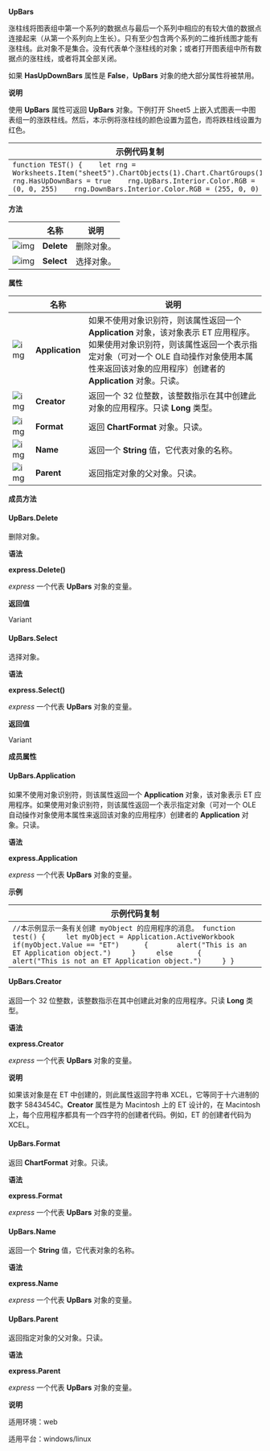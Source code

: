 **UpBars**



涨柱线将图表组中第一个系列的数据点与最后一个系列中相应的有较大值的数据点连接起来（从第一个系列向上生长）。只有至少包含两个系列的二维折线图才能有涨柱线。此对象不是集合。没有代表单个涨柱线的对象；或者打开图表组中所有数据点的涨柱线，或者将其全部关闭。

如果 **HasUpDownBars** 属性是 **False**，**UpBars** 对象的绝大部分属性将被禁用。

**说明**

使用 **UpBars** 属性可返回 **UpBars** 对象。下例打开 Sheet5 上嵌入式图表一中图表组一的涨跌柱线。然后，本示例将涨柱线的颜色设置为蓝色，而将跌柱线设置为红色。

| 示例代码复制                                                 |
| ------------------------------------------------------------ |
| `function TEST() {    let rng = Worksheets.Item("sheet5").ChartObjects(1).Chart.ChartGroups(1)    rng.HasUpDownBars = true    rng.UpBars.Interior.Color.RGB = (0, 0, 255)    rng.DownBars.Interior.Color.RGB = (255, 0, 0) }` |

**方法**

|                                                              | 名称       | 说明       |
| ------------------------------------------------------------ | ---------- | ---------- |
| ![img](https://qn.cache.wpscdn.cn/encs/doc/office_v19/gif/methods.gif) | **Delete** | 删除对象。 |
| ![img](https://qn.cache.wpscdn.cn/encs/doc/office_v19/gif/methods.gif) | **Select** | 选择对象。 |

**属性**

|                                                              | 名称            | 说明                                                         |
| ------------------------------------------------------------ | --------------- | ------------------------------------------------------------ |
| ![img](https://qn.cache.wpscdn.cn/encs/doc/office_v19/gif/properties.gif) | **Application** | 如果不使用对象识别符，则该属性返回一个 **Application** 对象，该对象表示 ET 应用程序。如果使用对象识别符，则该属性返回一个表示指定对象（可对一个 OLE 自动操作对象使用本属性来返回该对象的应用程序）创建者的 **Application** 对象。只读。 |
| ![img](https://qn.cache.wpscdn.cn/encs/doc/office_v19/gif/properties.gif) | **Creator**     | 返回一个 32 位整数，该整数指示在其中创建此对象的应用程序。只读 **Long** 类型。 |
| ![img](https://qn.cache.wpscdn.cn/encs/doc/office_v19/gif/properties.gif) | **Format**      | 返回 **ChartFormat** 对象。只读。                            |
| ![img](https://qn.cache.wpscdn.cn/encs/doc/office_v19/gif/properties.gif) | **Name**        | 返回一个 **String** 值，它代表对象的名称。                   |
| ![img](https://qn.cache.wpscdn.cn/encs/doc/office_v19/gif/properties.gif) | **Parent**      | 返回指定对象的父对象。只读。                                 |

**成员方法**

#### **UpBars.Delete**

删除对象。

**语法**

**express.Delete()**

*express*   一个代表 **UpBars** 对象的变量。

**返回值**

Variant

#### **UpBars.Select**

选择对象。

**语法**

**express.Select()**

*express*   一个代表 **UpBars** 对象的变量。

**返回值**

Variant

**成员属性**

#### **UpBars.Application**

如果不使用对象识别符，则该属性返回一个 **Application** 对象，该对象表示 ET 应用程序。如果使用对象识别符，则该属性返回一个表示指定对象（可对一个 OLE 自动操作对象使用本属性来返回该对象的应用程序）创建者的 **Application** 对象。只读。

**语法**

**express.Application**

*express*   一个代表 **UpBars** 对象的变量。

**示例**

| 示例代码复制                                                 |
| ------------------------------------------------------------ |
| `//本示例显示一条有关创建 myObject 的应用程序的消息。 function test() {     let myObject = Application.ActiveWorkbook     if(myObject.Value == "ET")      {     	alert("This is an ET Application object.")     }     else      {     	alert("This is not an ET Application object.")     } }` |

#### **UpBars.Creator**

返回一个 32 位整数，该整数指示在其中创建此对象的应用程序。只读 **Long** 类型。

**语法**

**express.Creator**

*express*   一个代表 **UpBars** 对象的变量。

**说明**

如果该对象是在 ET 中创建的，则此属性返回字符串 XCEL，它等同于十六进制的数字 5843454C。**Creator** 属性是为 Macintosh 上的 ET 设计的，在 Macintosh 上，每个应用程序都具有一个四字符的创建者代码。例如，ET 的创建者代码为 XCEL。

#### **UpBars.Format**

返回 **ChartFormat** 对象。只读。

**语法**

**express.Format**

*express*   一个代表 **UpBars** 对象的变量。

#### **UpBars.Name**

返回一个 **String** 值，它代表对象的名称。

**语法**

**express.Name**

*express*   一个代表 **UpBars** 对象的变量。

#### **UpBars.Parent**

返回指定对象的父对象。只读。

**语法**

**express.Parent**

*express*   一个代表 **UpBars** 对象的变量。

**说明**

适用环境：web

适用平台：windows/linux